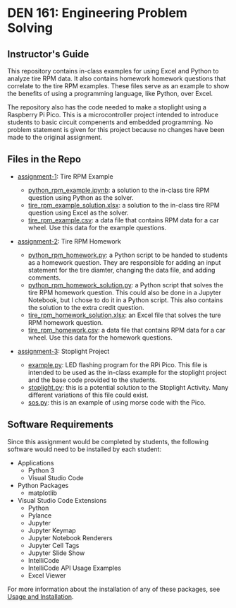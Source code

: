 # DEN 161: Engineering Problem Solving

## Instructor's Guide

This repository contains in-class examples for using Excel and Python to analyze tire RPM data. It also contains homework homework questions that correlate to the tire RPM examples. These files serve as an example to show the benefits of using a programming language, like Python, over Excel.

The repository also has the code needed to make a stoplight using a Raspberry Pi Pico. This is a microcontroller project intended to introduce students to basic circuit compenents and embedded programming. No problem statement is given for this project because no changes have been made to the original assignment.

## Files in the Repo

* [assignment-1](../3-engineering-problem-solving/assignment-1/): Tire RPM Example
  * [python_rpm_example.ipynb](../3-engineering-problem-solving/assignment-1/python_rpm_example.ipynb): a solution to the in-class tire RPM question using Python as the solver.
  * [tire_rpm_example_solution.xlsx](../3-engineering-problem-solving/assignment-1/tire_rpm_example_solution.xlsx): a solution to the in-class tire RPM question using Excel as the solver.
  * [tire_rpm_example.csv](../3-engineering-problem-solving/assignment-1/tire_rpm_example.csv): a data file that contains RPM data for a car wheel. Use this data for the example questions.

* [assignment-2](../3-engineering-problem-solving/assignment-2/): Tire RPM Homework
  * [python_rpm_homework.py](../3-engineering-problem-solving/assignment-2/python_rpm_homework.py): a Python script to be handed to students as a homework question. They are responsible for adding an input statement for the tire diamter, changing the data file, and adding comments.
  * [python_rpm_homework_solution.py](../3-engineering-problem-solving/assignment-2/python_rpm_homework_solution.py): a Python script that solves the tire RPM homework question. This could also be done in a Jupyter Notebook, but I chose to do it in a Python script. This also contains the solution to the extra credit question.
  * [tire_rpm_homework_solution.xlsx](../3-engineering-problem-solving/assignment-2/tire_rpm_homework_solution.xlsx): an Excel file that solves the ture RPM homework question.
  * [tire_rpm_homework.csv](../3-engineering-problem-solving/assignment-2/tire_rpm_homework.csv): a data file that contains RPM data for a car wheel. Use this data for the homework questions.

* [assignment-3](../3-engineering-problem-solving/assignment-3/): Stoplight Project
  * [example.py](../3-engineering-problem-solving/assignment-3/example.py): LED flashing program for the RPi Pico. This file is intended to be used as the in-class example for the stoplight project and the base code provided to the students.
  * [stoplight.py](../3-engineering-problem-solving/assignment-3/stoplight.py): this is a potential solution to the Stoplight Activity. Many different variations of this file could exist.
  * [sos.py](../3-engineering-problem-solving/assignment-3/sos.py): this is an example of using morse code with the Pico.

## Software Requirements

Since this assignment would be completed by students, the following software would need to be installed by each student:

* Applications
  * Python 3
  * Visual Studio Code
* Python Packages
  * matplotlib
* Visual Studio Code Extensions
  * Python
  * Pylance
  * Jupyter
  * Jupyter Keymap
  * Jupyter Notebook Renderers
  * Jupyter Cell Tags
  * Jupyter Slide Show
  * IntelliCode
  * IntelliCode API Usage Examples
  * Excel Viewer

For more information about the installation of any of these packages, see [Usage and Installation](../usage-and-installation/).
